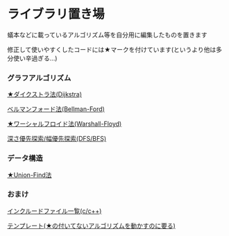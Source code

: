 # ライブラリ置き場
蟻本などに載っているアルゴリズム等を自分用に編集したものを置きます

修正して使いやすくしたコードには★マークを付けています(というより他は多分使い辛過ぎる...)
### グラフアルゴリズム
[★ダイクストラ法(Dijkstra)](https://github.com/kacho65535/library/blob/master/dijkstra.cpp)

[ベルマンフォード法(Bellman-Ford)](https://github.com/kacho65535/library/blob/master/bellman_ford.cpp)

[★ワーシャルフロイド法(Warshall-Floyd)](https://github.com/kacho65535/library/blob/master/warshall_floyd.cpp)

[深さ優先探索/幅優先探索(DFS/BFS)](https://github.com/kacho65535/library/blob/master/dfs%2Cbfs.cpp)
### データ構造
[★Union-Find法](https://github.com/kacho65535/library/blob/master/union_find.cpp)
### おまけ
[インクルードファイル一覧(c/c++)](https://github.com/kacho65535/library/blob/master/include_file.cpp)

[テンプレート(★の付いてないアルゴリズムを動かすのに要る)](https://github.com/kacho65535/library/blob/master/template.cpp)
